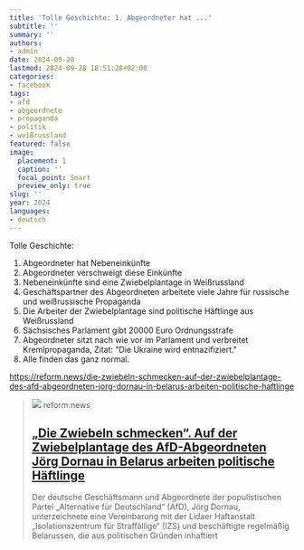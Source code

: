 ```yaml
---
title: 'Tolle Geschichte: 1. Abgeordneter hat ...'
subtitle: ''
summary: ''
authors:
- admin
date: 2024-09-28
lastmod: 2024-09-28 18:51:28+02:00
categories:
- facebook
tags:
- afd
- abgeordnete
- propaganda
- politik
- weißrussland
featured: false
image:
  placement: 1
  caption: ''
  focal_point: Smart
  preview_only: true
slug: ''
year: 2024
languages:
- deutsch
---
```


Tolle Geschichte:

1. Abgeordneter hat Nebeneinkünfte
2. Abgeordneter verschweigt diese Einkünfte
3. Nebeneinkünfte sind eine Zwiebelplantage in Weißrussland
4. Geschäftspartner des Abgeordneten arbeitete viele Jahre für russische und weißrussische Propaganda
5. Die Arbeiter der Zwiebelplantage sind politische Häftlinge aus Weißrussland
6. Sächsisches Parlament gibt 20000 Euro Ordnungsstrafe
7. Abgeordneter sitzt nach wie vor im Parlament und verbreitet Kremlpropaganda, Zitat: "Die Ukraine wird entnazifiziert."
8. Alle finden das ganz normal. 

https://reform.news/die-zwiebeln-schmecken-auf-der-zwiebelplantage-des-afd-abgeordneten-jorg-dornau-in-belarus-arbeiten-politische-haftlinge
> [![](https://reform.news/wp-content/uploads/2024/09/66f2d9e746f44.jpg)](https://reform.news/die-zwiebeln-schmecken-auf-der-zwiebelplantage-des-afd-abgeordneten-jorg-dornau-in-belarus-arbeiten-politische-haftlinge)
> reform.news
> ## [„Die Zwiebeln schmecken“. Auf der Zwiebelplantage des AfD-Abgeordneten Jörg Dornau in Belarus arbeiten politische Häftlinge](https://reform.news/die-zwiebeln-schmecken-auf-der-zwiebelplantage-des-afd-abgeordneten-jorg-dornau-in-belarus-arbeiten-politische-haftlinge)
>
>Der deutsche Geschäftsmann und Abgeordnete der populistischen Partei „Alternative für Deutschland“ (AfD), Jörg Dornau, unterzeichnete eine Vereinbarung mit der Lidaer Haftanstalt „Isolationszentrum für Straffällige“ (IZS) und beschäftigte regelmäßig Belarussen, die aus politischen Gründen inhaftiert